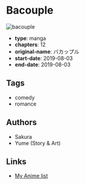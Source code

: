 # Bacouple

![bacouple](https://cdn.myanimelist.net/images/manga/1/240211.jpg)

-   **type**: manga
-   **chapters**: 12
-   **original-name**: バカップル
-   **start-date**: 2019-08-03
-   **end-date**: 2019-08-03

## Tags

-   comedy
-   romance

## Authors

-   Sakura
-   Yume (Story & Art)

## Links

-   [My Anime list](https://myanimelist.net/manga/131522/Bacouple)
